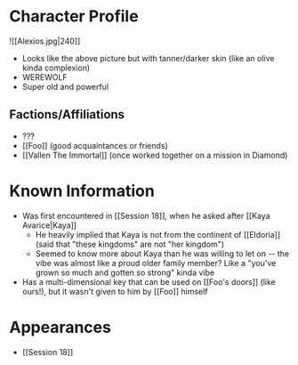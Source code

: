 # Character Profile
![[Alexios.jpg|240]]
- Looks like the above picture but with tanner/darker skin (like an olive kinda complexion)
- WEREWOLF
- Super old and powerful
## Factions/Affiliations
- ???
- [[Foo]] (good acquaintances or friends)
- [[Vallen The Immortal]] (once worked together on a mission in Diamond)

# Known Information
- Was first encountered in [[Session 18]], when he asked after [[Kaya Avarice|Kaya]]
	- He heavily implied that Kaya is not from the continent of [[Eldoria]] (said that "these kingdoms" are not "her kingdom")
	- Seemed to know more about Kaya than he was willing to let on -- the vibe was almost like a proud older family member? Like a "you've grown so much and gotten so strong" kinda vibe
- Has a multi-dimensional key that can be used on [[Foo's doors]] (like ours!), but it wasn't given to him by [[Foo]] himself

# Appearances
- [[Session 18]]
